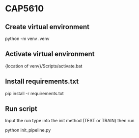# CAP5610
## Create virtual environment
python -m venv .venv

## Activate virtual environment
{location of venv}/Scripts/activate.bat

## Install requirements.txt
pip install -r requirements.txt

## Run script
Input the run type into the init method (TEST or TRAIN) then run

python init_pipeline.py
